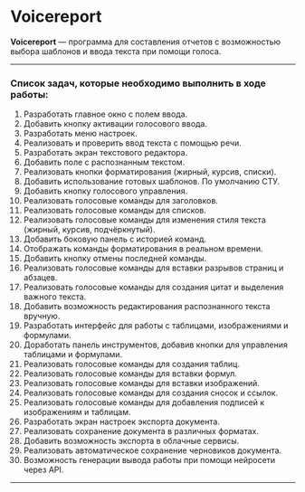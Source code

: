 # **Voicereport**

**Voicereport** — программа для составления отчетов с возможностью выбора шаблонов и ввода текста при помощи голоса.

---

### **Список задач, которые необходимо выполнить в ходе работы:**

1. Разработать главное окно с полем ввода.
2. Добавить кнопку активации голосового ввода.
3. Разработать меню настроек.
4. Реализовать и проверить ввод текста с помощью речи.
5. Разработать экран текстового редактора.
6. Добавить поле с распознанным текстом.
7. Реализовать кнопки форматирования (жирный, курсив, списки).
8. Добавить использование готовых шаблонов. По умолчанию СТУ.
9. Добавить кнопку голосового управления.
10. Реализовать голосовые команды для заголовков.
11. Реализовать голосовые команды для списков.
12. Реализовать голосовые команды для изменения стиля текста (жирный, курсив, подчёркнутый).
13. Добавить боковую панель с историей команд.
14. Отображать команды форматирования в реальном времени.
15. Добавить кнопку отмены последней команды.
16. Реализовать голосовые команды для вставки разрывов страниц и абзацев.
17. Реализовать голосовые команды для создания цитат и выделения важного текста.
18. Добавить возможность редактирования распознанного текста вручную.
19. Разработать интерфейс для работы с таблицами, изображениями и формулами.
20. Доработать панель инструментов, добавив кнопки для управления таблицами и формулами.
21. Реализовать голосовые команды для создания таблиц.
22. Реализовать голосовые команды для вставки формул.
23. Реализовать голосовые команды для вставки изображений.
24. Реализовать голосовые команды для создания сносок и ссылок.
25. Реализовать голосовые команды для добавления подписей к изображениям и таблицам.
26. Разработать экран настроек экспорта документа.
27. Реализовать сохранение документа в различных форматах.
28. Добавить возможность экспорта в облачные сервисы.
29. Реализовать автоматическое сохранение черновиков документа.
30. Возможность генерации вывода работы при помощи нейросети через API.

---
